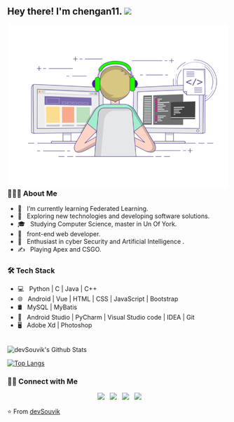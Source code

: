 <h2> Hey there! I'm chengan11. <img src="https://github.com/souvikguria98/souvikguria98/blob/master/Hi.gif" width="25"></h2>
<img align="right" alt="GIF" src="https://raw.githubusercontent.com/devSouvik/devSouvik/master/gif3.gif" width="500"/>

<h3> 👨🏻‍💻 About Me </h3>

- 🔭 &nbsp; I’m currently learning Federated Learning.
- 🤔 &nbsp; Exploring new technologies and developing software solutions.
- 🎓 &nbsp; Studying Computer Science, master in Un Of York.
- 💼 &nbsp; front-end web developer.
- 🌱 &nbsp; Enthusiast in cyber Security and Artificial Intelligence .
- ✍️ &nbsp; Playing Apex and CSGO.

<h3>🛠 Tech Stack</h3>

- 💻 &nbsp; Python | C | Java | C++  
- 🌐 &nbsp; Android | Vue | HTML | CSS | JavaScript | Bootstrap 
- 🛢 &nbsp; MySQL | MyBatis 
- 🔧 &nbsp; Android Studio | PyCharm | Visual Studio code | IDEA | Git
- 🖥 &nbsp; Adobe Xd  | Photoshop 

<br>

<img align="center" src="https://github-readme-stats.vercel.app/api?username=chenglun11&include_all_commits=true&count_private=true&show_icons=true&line_height=20&title_color=7A7ADB&icon_color=2234AE&text_color=D3D3D3&bg_color=0,000000,130F40" alt="devSouvik's Github Stats">

</br>

[![Top Langs](https://github-readme-stats.vercel.app/api/top-langs/?username=chenglun11&layout=compact&text_color=daf7dc&bg_color=151515)](https://github.com/devSouvik/github-readme-stats)


<h3> 🤝🏻 Connect with Me </h3>

<p align="center">
&nbsp; <a href="https://twitter.com/yanchu71" target="_blank" rel="noopener noreferrer"><img src="https://img.icons8.com/plasticine/100/000000/twitter.png" width="50" /></a>  
&nbsp; <a href="https://www.instagram.com/lchnan7" target="_blank" rel="noopener noreferrer"><img src="https://img.icons8.com/plasticine/100/000000/instagram-new.png" width="50" /></a>  
&nbsp; <a href="https://www.linkedin.com/in/lchnan" target="_blank" rel="noopener noreferrer"><img src="https://img.icons8.com/plasticine/100/000000/linkedin.png" width="50" /></a>
&nbsp; <a href="mailto:admin@lchnan.cn" target="_blank" rel="noopener noreferrer"><img src="https://img.icons8.com/plasticine/100/000000/gmail.png"  width="50" /></a>
</p>

⭐️ From [devSouvik](https://github.com/devSouvik)
